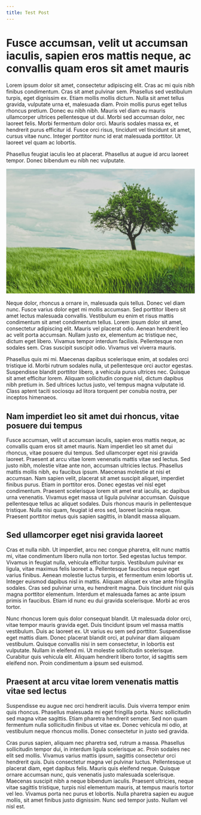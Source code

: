 ```yaml
---
title: Test Post
---
```


# Fusce accumsan, velit ut accumsan iaculis, sapien eros mattis neque, ac convallis quam eros sit amet mauris

Lorem ipsum dolor sit amet, consectetur adipiscing elit. Cras ac mi quis nibh finibus condimentum. Cras sit amet pulvinar sem. Phasellus sed vestibulum turpis, eget dignissim ex. Etiam mollis mollis dictum. Nulla sit amet tellus gravida, vulputate urna et, malesuada diam. Proin mollis purus eget tellus rhoncus pretium. Donec eu nibh nibh. Mauris vel diam eu mauris ullamcorper ultrices pellentesque ut dui. Morbi sed accumsan dolor, nec laoreet felis. Morbi fermentum dolor orci. Mauris sodales massa ex, et hendrerit purus efficitur id. Fusce orci risus, tincidunt vel tincidunt sit amet, cursus vitae nunc. Integer porttitor nunc id erat malesuada porttitor. Ut laoreet vel quam ac lobortis.

Phasellus feugiat iaculis leo at placerat. Phasellus at augue id arcu laoreet tempor. Donec bibendum eu nibh nec vulputate.

![Tree][tree]

Neque dolor, rhoncus a ornare in, malesuada quis tellus. Donec vel diam nunc. Fusce varius dolor eget mi mollis accumsan. Sed porttitor libero sit amet lectus malesuada convallis. Vestibulum eu enim et risus mattis condimentum sit amet condimentum tellus. Lorem ipsum dolor sit amet, consectetur adipiscing elit. Mauris vel placerat odio. Aenean hendrerit leo ac velit porta accumsan. Nullam justo ex, elementum ac tristique nec, dictum eget libero. Vivamus tempor interdum facilisis. Pellentesque non sodales sem. Cras suscipit suscipit odio. Vivamus vel viverra mauris.

Phasellus quis mi mi. Maecenas dapibus scelerisque enim, at sodales orci tristique id. Morbi rutrum sodales nulla, ut pellentesque orci auctor egestas. Suspendisse blandit porttitor libero, a vehicula purus ultrices nec. Quisque sit amet efficitur lorem. Aliquam sollicitudin congue nisl, dictum dapibus nibh pretium in. Sed ultrices luctus justo, vel tempus magna vulputate id. Class aptent taciti sociosqu ad litora torquent per conubia nostra, per inceptos himenaeos.

## Nam imperdiet leo sit amet dui rhoncus, vitae posuere dui tempus

Fusce accumsan, velit ut accumsan iaculis, sapien eros mattis neque, ac convallis quam eros sit amet mauris. Nam imperdiet leo sit amet dui rhoncus, vitae posuere dui tempus. Sed ullamcorper eget nisi gravida laoreet. Praesent at arcu vitae lorem venenatis mattis vitae sed lectus. Sed justo nibh, molestie vitae ante non, accumsan ultricies lectus. Phasellus mattis mollis nibh, eu faucibus ipsum. Maecenas molestie at nisi et accumsan. Nam sapien velit, placerat sit amet suscipit aliquet, imperdiet finibus purus. Etiam in porttitor eros. Donec egestas vel nisl eget condimentum. Praesent scelerisque lorem sit amet erat iaculis, ac dapibus urna venenatis. Vivamus eget massa ut ligula pulvinar accumsan. Quisque pellentesque tellus ac aliquet sodales. Duis rhoncus mauris in pellentesque tristique. Nulla nisi quam, feugiat id eros sed, laoreet lacinia neque. Praesent porttitor metus quis sapien sagittis, in blandit massa aliquam.

## Sed ullamcorper eget nisi gravida laoreet

Cras et nulla nibh. Ut imperdiet, arcu nec congue pharetra, elit nunc mattis mi, vitae condimentum libero nulla non tortor. Sed egestas luctus tempor. Vivamus in feugiat nulla, vehicula efficitur turpis. Vestibulum pulvinar ex ligula, vitae maximus felis laoreet a. Pellentesque faucibus neque eget varius finibus. Aenean molestie luctus turpis, et fermentum enim lobortis ut. Integer euismod dapibus nisl in mattis. Aliquam aliquet ex vitae ante fringilla sodales. Cras sed pulvinar urna, eu hendrerit magna. Duis tincidunt nisl quis magna porttitor elementum. Interdum et malesuada fames ac ante ipsum primis in faucibus. Etiam id nunc eu dui gravida scelerisque. Morbi ac eros tortor.

Nunc rhoncus lorem quis dolor consequat blandit. Ut malesuada dolor orci, vitae tempor mauris gravida eget. Duis tincidunt ipsum vel massa mattis vestibulum. Duis ac laoreet ex. Ut varius eu sem sed porttitor. Suspendisse eget mattis diam. Donec placerat blandit orci, at pulvinar diam aliquam vestibulum. Quisque convallis nisi in sem consectetur, in lobortis est vulputate. Nullam in eleifend mi. Ut molestie sollicitudin scelerisque. Curabitur quis vehicula elit. Aliquam hendrerit libero tortor, id sagittis sem eleifend non. Proin condimentum a ipsum sed euismod.

## Praesent at arcu vitae lorem venenatis mattis vitae sed lectus

Suspendisse eu augue nec orci hendrerit iaculis. Duis viverra tempor enim quis rhoncus. Phasellus malesuada mi eget fringilla porta. Nunc sollicitudin sed magna vitae sagittis. Etiam pharetra hendrerit semper. Sed non quam fermentum nulla sollicitudin finibus ut vitae ex. Donec vehicula mi odio, at vestibulum neque rhoncus mollis. Donec consectetur in justo sed gravida.

Cras purus sapien, aliquam nec pharetra sed, rutrum a massa. Phasellus sollicitudin tempor dui, in interdum ligula scelerisque ac. Proin sodales nec elit sed mollis. Vivamus varius mattis ipsum, sagittis consectetur orci hendrerit quis. Duis consectetur magna vel pulvinar luctus. Pellentesque ut placerat diam, eget dapibus felis. Mauris quis eleifend neque. Quisque ornare accumsan nunc, quis venenatis justo malesuada scelerisque. Maecenas suscipit nibh a neque bibendum iaculis. Praesent ultricies, neque vitae sagittis tristique, turpis nisl elementum mauris, at tempus mauris tortor vel leo. Vivamus porta nec purus et lobortis. Nulla pharetra sapien eu augue mollis, sit amet finibus justo dignissim. Nunc sed tempor justo. Nullam vel nisl est.

[tree]: tree.jpg
